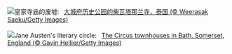 ![](https://www.bing.com/th?id=OHR.AyutthayaTemple_ZH-CN5996587937_UHD.jpg&w=1000)皇家寺庙的废墟:&nbsp;&ensp;[大城府历史公园的柴瓦塔那兰寺，泰国 (© Weerasak Saeku/Getty Images)](https://www.bing.com/th?id=OHR.AyutthayaTemple_ZH-CN5996587937_UHD.jpg)
<br><br/>
![](https://www.bing.com/th?id=OHR.BathCircus_EN-US1560951776_UHD.jpg&w=1000)Jane Austen's literary circle:&nbsp;&ensp;[The Circus townhouses in Bath, Somerset, England (© Gavin Hellier/Getty Images)](https://www.bing.com/th?id=OHR.BathCircus_EN-US1560951776_UHD.jpg)
<br><br/>
